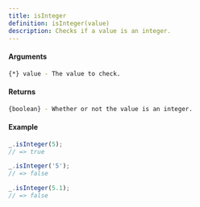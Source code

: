 ```yaml
---
title: isInteger
definition: isInteger(value)
description: Checks if a value is an integer.
---
```



#### Arguments


```bash
{*} value - The value to check.
```


#### Returns


```bash
{boolean} - Whether or not the value is an integer.
```


#### Example


```ts
_.isInteger(5);
// => true

_.isInteger('5');
// => false

_.isInteger(5.1);
// => false
```